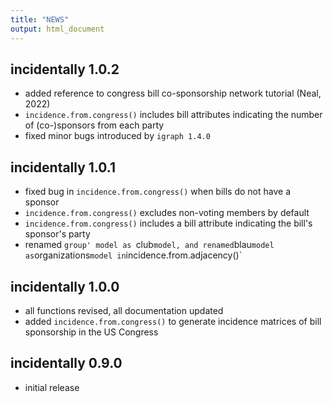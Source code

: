 ```yaml
---
title: "NEWS"
output: html_document
---
```


## incidentally 1.0.2

* added reference to congress bill co-sponsorship network tutorial (Neal, 2022)
* `incidence.from.congress()` includes bill attributes indicating the number of (co-)sponsors from each party
* fixed minor bugs introduced by `igraph 1.4.0`

## incidentally 1.0.1

* fixed bug in `incidence.from.congress()` when bills do not have a sponsor
* `incidence.from.congress()` excludes non-voting members by default
* `incidence.from.congress()` includes a bill attribute indicating the bill's sponsor's party
* renamed `group' model as `club` model, and renamed `blau` model as `organizations` model in `incidence.from.adjacency()`

## incidentally 1.0.0

* all functions revised, all documentation updated
* added `incidence.from.congress()` to generate incidence matrices of bill sponsorship in the US Congress

## incidentally 0.9.0

* initial release